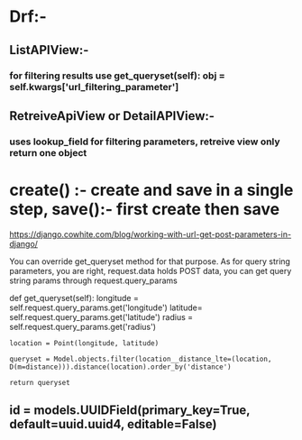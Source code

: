 # Drf:-
## ListAPIView:-
### for filtering results use get_queryset(self): obj = self.kwargs['url_filtering_parameter']

## RetreiveApiView or DetailAPIView:-
### uses lookup_field for filtering parameters, retreive view only return one object

# create() :- create and save in a single step, save():- first create then save

https://django.cowhite.com/blog/working-with-url-get-post-parameters-in-django/

You can override get_queryset method for that purpose. As for query string parameters, you are right, request.data holds POST data, you can get query string params through request.query_params

def get_queryset(self):
    longitude = self.request.query_params.get('longitude')
    latitude= self.request.query_params.get('latitude')
    radius = self.request.query_params.get('radius')

    location = Point(longitude, latitude)

    queryset = Model.objects.filter(location__distance_lte=(location, D(m=distance))).distance(location).order_by('distance')

    return queryset

##  id = models.UUIDField(primary_key=True, default=uuid.uuid4, editable=False)